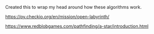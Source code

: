 Created this to wrap my head around how these algorithms work.

https://py.checkio.org/en/mission/open-labyrinth/

https://www.redblobgames.com/pathfinding/a-star/introduction.html
